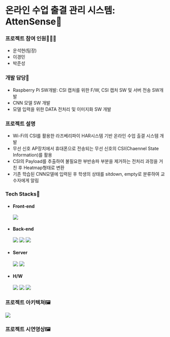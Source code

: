 # 온라인 수업 출결 관리 시스템: AttenSense📶

### 프로젝트 참여 인원🧑‍🤝‍🧑

- 운석현(팀장)
- 이경민
- 박준성

### 개발 담당🏁

- Raspberry Pi SW개발: CSI 캡처를 위한 F/W, CSI 캡처 SW 및 서버 전송 SW개발
- CNN 모델 SW 개발
- 모델 입력을 위한 DATA 전처리 및 이미지화 SW 개발

### 프로젝트 설명

- Wi-Fi의 CSI를 활용한 라즈베리파이 HAR시스템 기반 온라인 수업 출결 시스템 개발
- 무선 신호 AP장치에서 휴대폰으로 전송되는 무선 신호의 CSI(Chaennel State Information)를 활용
- CSI의 Payload를 추출하여 불필요한 부반송파 부분을 제거하는 전처리 과정을 거친 후 Heatmap형태로 변환
- 기존 학습된 CNN모델에 입력된 후 학생의 상태를 sitdown, empty로 분류하여 교수자에게 알림

### Tech Stacks🔨

- #### Front-end</br>
  <img src="https://img.shields.io/badge/FLutter-02569B?style=for-the-badge&logo=Flutter&logoColor=FFFFFF"/>
- #### Back-end</br>
   <img src="https://img.shields.io/badge/node.js-339933?style=for-the-badge&logo=Node.js&logoColor=white">
   <img src="https://img.shields.io/badge/python-3776AB?style=for-the-badge&logo=python&logoColor=white">
   <img src="https://img.shields.io/badge/Firebase-DD2C00?style=for-the-badge&logo=Firebase&logoColor=FFFFFF"/>
- #### Server</br>
  <img src="https://img.shields.io/badge/Docker-2496ED?style=for-the-badge&logo=Docker&logoColor=FFFFFF"/>
  <img src="https://img.shields.io/badge/GoogleCloud-4285F4?style=for-the-badge&logo=GoogleCloud&logoColor=FFFFFF"/>
- #### H/W
  <img src="https://img.shields.io/badge/RaspberryPi-A22846?style=for-the-badge&logo=RaspberryPi&logoColor=FFFFFF">
  <img src="https://img.shields.io/badge/linux-FCC624?style=for-the-badge&logo=linux&logoColor=black">
  <img src="https://img.shields.io/badge/OpenWrt-00B5E2?style=for-the-badge&logo=OpenWrt&logoColor=black">

### 프로젝트 아키텍쳐🖼️

<img src="https://github.com/user-attachments/assets/02834672-3dfc-4c6e-b5d4-c4ee9f880366">

### 프로젝트 시연영상🖼️
